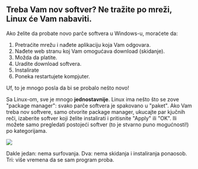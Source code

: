 <?php require("../../entete.php"); ?> <?php require("../../base.php"); ?>

<div id="corps">

<h2>Treba Vam nov softver? Ne tražite po mreži, Linux će Vam nabaviti.</h2>

<p>Ako želite da probate novo parče softvera u Windows-u, moraćete da:</p>

<ol>
<li>Pretraćite mrežu i nađete aplikaciju koja Vam odgovara.</li>
<li>Nađete web stranu koj Vam omogućava download (skidanje).</li>
<li>Možda da platite.</li>
<li>Uradite download softvera.</li>

<li>Instalirate</li>
<li>Poneka restartujete kompjuter.</li>
</ol>

<p>Uf, to je mnogo posla da bi se probalo nešto novo!</p>

<p>Sa Linux-om, sve je mnogo <b>jednostavnije</b>. Linux ima nešto što se zove 
"package manager": svako parče softvera je spakovano u "paket". 
Ako Vam treba nov softvere, samo otvorite package 
manager, ukucajte par kjučnih reči, izaberite softver koji želite instalirati 
i pritisnite "Apply" ili "OK". Ili možete samo pregledati postojeći softver
(to je stvarno puno mogućnosti!) po kategorijama.</p>

<img src="Images/synaptic.png" />

<p>Dakle jedan: nema surfovanja. Dva: nema skidanja i instaliranja ponaosob.
Tri: više vremena da se sam program proba.</p>


</div>
</body>
</html>
